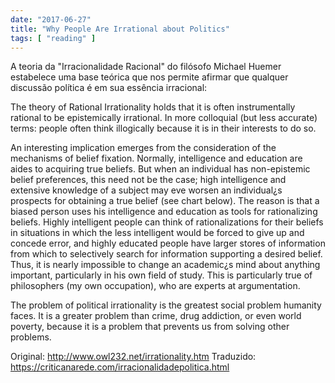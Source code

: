 ```yaml
---
date: "2017-06-27"
title: "Why People Are Irrational about Politics"
tags: [ "reading" ]
---
```

A teoria da "Irracionalidade Racional" do filósofo Michael Huemer estabelece uma base teórica que nos permite afirmar que qualquer discussão política é em sua essência irracional:

The theory of Rational Irrationality holds that it is often instrumentally rational to be epistemically irrational. In more colloquial (but less accurate) terms: people often think illogically because it is in their interests to do so.

An interesting implication emerges from the consideration of the mechanisms of belief fixation. Normally, intelligence and education are aides to acquiring true beliefs. But when an individual has non-epistemic belief preferences, this need not be the case; high intelligence and extensive knowledge of a subject may eve worsen an individual¿s prospects for obtaining a true belief (see chart below). The reason is that a biased person uses his intelligence and education as tools for rationalizing beliefs. Highly intelligent people can think of rationalizations for their beliefs in situations in which the less intelligent would be forced to give up and concede error, and highly educated people have larger stores of information from which to selectively search for information supporting a desired belief. Thus, it is nearly impossible to change an academic¿s mind about anything important, particularly in his own field of study. This is particularly true of philosophers (my own occupation), who are experts at argumentation.

The problem of political irrationality is the greatest social problem humanity faces. It is a greater problem than crime, drug addiction, or even world poverty, because it is a problem that prevents us from solving other problems.

Original: http://www.owl232.net/irrationality.htm
Traduzido: https://criticanarede.com/irracionalidadepolitica.html 

